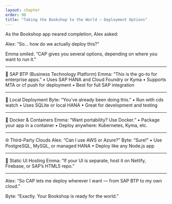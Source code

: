 ```yaml
---
layout: chapter
order: 90
title: "Taking the Bookshop to the World — Deployment Options"
---
```


As the Bookshop app neared completion, Alex asked:

Alex: “So… how do we actually deploy this?”

Emma smiled. “CAP gives you several options, depending on where you want to run it.”

---

🚀 SAP BTP (Business Technology Platform)
Emma: “This is the go-to for enterprise apps.”
• Uses SAP HANA and Cloud Foundry or Kyma
• Supports MTA or cf push for deployment
• Best for full SAP integration

---

🧪 Local Deployment
Byte: “You’ve already been doing this.”
• Run with cds watch
• Uses SQLite or local HANA
• Great for development and testing

---

🐳 Docker & Containers
Emma: “Want portability? Use Docker.”
• Package your app in a container
• Deploy anywhere: Kubernetes, Kyma, etc.

---

🌐 Third-Party Clouds
Alex: “Can I use AWS or Azure?”
Byte: “Sure!”
• Use PostgreSQL, MySQL, or managed HANA
• Deploy like any Node.js app

---

🧩 Static UI Hosting
Emma: “If your UI is separate, host it on Netlify, Firebase, or SAP’s HTML5 repo.”

---

Alex: “So CAP lets me deploy wherever I want — from SAP BTP to my own cloud.”

Byte: “Exactly. Your Bookshop is ready for the world.”

